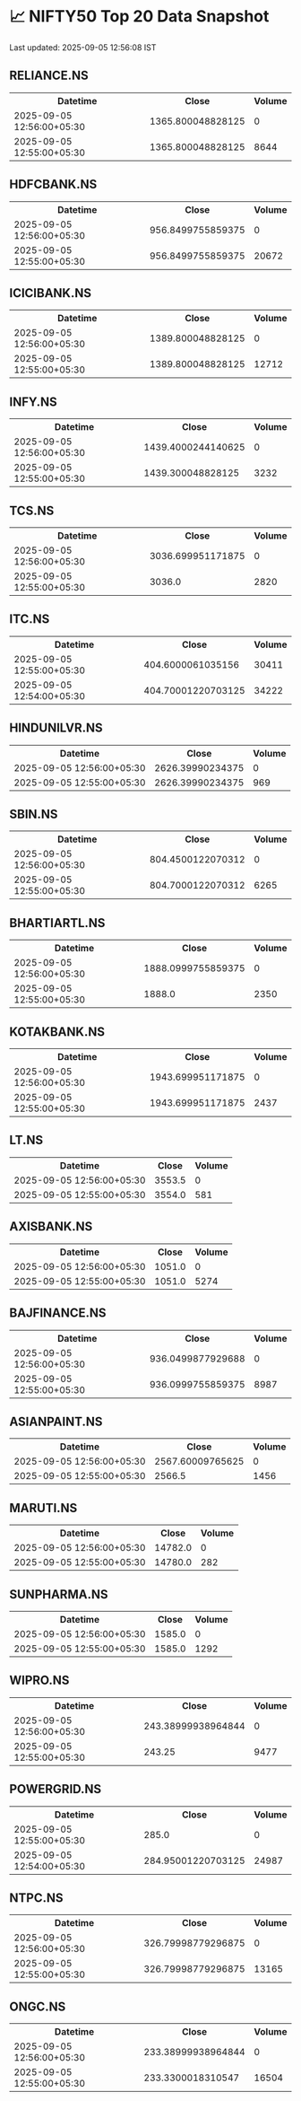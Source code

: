 # 📈 NIFTY50 Top 20 Data Snapshot

Last updated: 2025-09-05 12:56:08 IST

## RELIANCE.NS

<table>
  <tr><th>Datetime</th><th>Close</th><th>Volume</th></tr>
  <tr><td>2025-09-05 12:56:00+05:30</td><td>1365.800048828125</td><td>0</td></tr>
  <tr><td>2025-09-05 12:55:00+05:30</td><td>1365.800048828125</td><td>8644</td></tr>
</table>

## HDFCBANK.NS

<table>
  <tr><th>Datetime</th><th>Close</th><th>Volume</th></tr>
  <tr><td>2025-09-05 12:56:00+05:30</td><td>956.8499755859375</td><td>0</td></tr>
  <tr><td>2025-09-05 12:55:00+05:30</td><td>956.8499755859375</td><td>20672</td></tr>
</table>

## ICICIBANK.NS

<table>
  <tr><th>Datetime</th><th>Close</th><th>Volume</th></tr>
  <tr><td>2025-09-05 12:56:00+05:30</td><td>1389.800048828125</td><td>0</td></tr>
  <tr><td>2025-09-05 12:55:00+05:30</td><td>1389.800048828125</td><td>12712</td></tr>
</table>

## INFY.NS

<table>
  <tr><th>Datetime</th><th>Close</th><th>Volume</th></tr>
  <tr><td>2025-09-05 12:56:00+05:30</td><td>1439.4000244140625</td><td>0</td></tr>
  <tr><td>2025-09-05 12:55:00+05:30</td><td>1439.300048828125</td><td>3232</td></tr>
</table>

## TCS.NS

<table>
  <tr><th>Datetime</th><th>Close</th><th>Volume</th></tr>
  <tr><td>2025-09-05 12:56:00+05:30</td><td>3036.699951171875</td><td>0</td></tr>
  <tr><td>2025-09-05 12:55:00+05:30</td><td>3036.0</td><td>2820</td></tr>
</table>

## ITC.NS

<table>
  <tr><th>Datetime</th><th>Close</th><th>Volume</th></tr>
  <tr><td>2025-09-05 12:55:00+05:30</td><td>404.6000061035156</td><td>30411</td></tr>
  <tr><td>2025-09-05 12:54:00+05:30</td><td>404.70001220703125</td><td>34222</td></tr>
</table>

## HINDUNILVR.NS

<table>
  <tr><th>Datetime</th><th>Close</th><th>Volume</th></tr>
  <tr><td>2025-09-05 12:56:00+05:30</td><td>2626.39990234375</td><td>0</td></tr>
  <tr><td>2025-09-05 12:55:00+05:30</td><td>2626.39990234375</td><td>969</td></tr>
</table>

## SBIN.NS

<table>
  <tr><th>Datetime</th><th>Close</th><th>Volume</th></tr>
  <tr><td>2025-09-05 12:56:00+05:30</td><td>804.4500122070312</td><td>0</td></tr>
  <tr><td>2025-09-05 12:55:00+05:30</td><td>804.7000122070312</td><td>6265</td></tr>
</table>

## BHARTIARTL.NS

<table>
  <tr><th>Datetime</th><th>Close</th><th>Volume</th></tr>
  <tr><td>2025-09-05 12:56:00+05:30</td><td>1888.0999755859375</td><td>0</td></tr>
  <tr><td>2025-09-05 12:55:00+05:30</td><td>1888.0</td><td>2350</td></tr>
</table>

## KOTAKBANK.NS

<table>
  <tr><th>Datetime</th><th>Close</th><th>Volume</th></tr>
  <tr><td>2025-09-05 12:56:00+05:30</td><td>1943.699951171875</td><td>0</td></tr>
  <tr><td>2025-09-05 12:55:00+05:30</td><td>1943.699951171875</td><td>2437</td></tr>
</table>

## LT.NS

<table>
  <tr><th>Datetime</th><th>Close</th><th>Volume</th></tr>
  <tr><td>2025-09-05 12:56:00+05:30</td><td>3553.5</td><td>0</td></tr>
  <tr><td>2025-09-05 12:55:00+05:30</td><td>3554.0</td><td>581</td></tr>
</table>

## AXISBANK.NS

<table>
  <tr><th>Datetime</th><th>Close</th><th>Volume</th></tr>
  <tr><td>2025-09-05 12:56:00+05:30</td><td>1051.0</td><td>0</td></tr>
  <tr><td>2025-09-05 12:55:00+05:30</td><td>1051.0</td><td>5274</td></tr>
</table>

## BAJFINANCE.NS

<table>
  <tr><th>Datetime</th><th>Close</th><th>Volume</th></tr>
  <tr><td>2025-09-05 12:56:00+05:30</td><td>936.0499877929688</td><td>0</td></tr>
  <tr><td>2025-09-05 12:55:00+05:30</td><td>936.0999755859375</td><td>8987</td></tr>
</table>

## ASIANPAINT.NS

<table>
  <tr><th>Datetime</th><th>Close</th><th>Volume</th></tr>
  <tr><td>2025-09-05 12:56:00+05:30</td><td>2567.60009765625</td><td>0</td></tr>
  <tr><td>2025-09-05 12:55:00+05:30</td><td>2566.5</td><td>1456</td></tr>
</table>

## MARUTI.NS

<table>
  <tr><th>Datetime</th><th>Close</th><th>Volume</th></tr>
  <tr><td>2025-09-05 12:56:00+05:30</td><td>14782.0</td><td>0</td></tr>
  <tr><td>2025-09-05 12:55:00+05:30</td><td>14780.0</td><td>282</td></tr>
</table>

## SUNPHARMA.NS

<table>
  <tr><th>Datetime</th><th>Close</th><th>Volume</th></tr>
  <tr><td>2025-09-05 12:56:00+05:30</td><td>1585.0</td><td>0</td></tr>
  <tr><td>2025-09-05 12:55:00+05:30</td><td>1585.0</td><td>1292</td></tr>
</table>

## WIPRO.NS

<table>
  <tr><th>Datetime</th><th>Close</th><th>Volume</th></tr>
  <tr><td>2025-09-05 12:56:00+05:30</td><td>243.38999938964844</td><td>0</td></tr>
  <tr><td>2025-09-05 12:55:00+05:30</td><td>243.25</td><td>9477</td></tr>
</table>

## POWERGRID.NS

<table>
  <tr><th>Datetime</th><th>Close</th><th>Volume</th></tr>
  <tr><td>2025-09-05 12:55:00+05:30</td><td>285.0</td><td>0</td></tr>
  <tr><td>2025-09-05 12:54:00+05:30</td><td>284.95001220703125</td><td>24987</td></tr>
</table>

## NTPC.NS

<table>
  <tr><th>Datetime</th><th>Close</th><th>Volume</th></tr>
  <tr><td>2025-09-05 12:56:00+05:30</td><td>326.79998779296875</td><td>0</td></tr>
  <tr><td>2025-09-05 12:55:00+05:30</td><td>326.79998779296875</td><td>13165</td></tr>
</table>

## ONGC.NS

<table>
  <tr><th>Datetime</th><th>Close</th><th>Volume</th></tr>
  <tr><td>2025-09-05 12:56:00+05:30</td><td>233.38999938964844</td><td>0</td></tr>
  <tr><td>2025-09-05 12:55:00+05:30</td><td>233.3300018310547</td><td>16504</td></tr>
</table>

